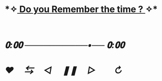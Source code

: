 # *✧[ Do you Remember the time ? ](https://youtu.be/JAKqFMChn8E?si=ndBqa5IU0Rz2kbBx)✧*ㅤㅤ ㅤㅤ
# *𝟎:𝟎𝟎 ──────────•── 𝟎:𝟎𝟎*
#  *♥︎ㅤ ⇆ㅤ ◁ㅤ ❚❚ ㅤ▷ ㅤㅤ↻﻿*
